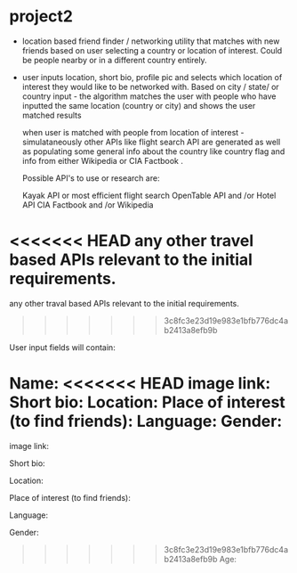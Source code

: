 
# project2


- location based friend finder / networking utility that matches with new friends based on user selecting a country or location of interest. Could be people nearby or in a different country entirely. 

- user inputs location, short bio, profile pic and selects which location of interest they would like to be networked with. Based on city / state/ or country input - the algorithm matches the user with people who have inputted the same location (country or city) and shows the user matched results 
 
  when user is matched with people from location of interest - simulataneously other APIs like flight search API are generated as well as populating some general info about the country like country flag and info from either Wikipedia or CIA Factbook . 
  
  Possible API's to use or research are: 
  
  Kayak API or most efficient flight search 
  OpenTable API and /or Hotel API
  CIA Factbook and /or Wikipedia
  
<<<<<<< HEAD
  any other travel based APIs relevant to the initial requirements. 
=======
  any other traval based APIs relevant to the initial requirements. 
>>>>>>> 3c8fc3e23d19e983e1bfb776dc4ab2413a8efb9b
  
  User input fields will contain: 
  
  
  Name: 
<<<<<<< HEAD
  image link: 
  Short bio: 
  Location: 
  Place of interest (to find friends):
  Language: 
  Gender: 
=======
  
  image link: 
  
  Short bio: 
  
  Location: 
  
  Place of interest (to find friends):
  
  Language: 
  
  Gender: 
  
>>>>>>> 3c8fc3e23d19e983e1bfb776dc4ab2413a8efb9b
  Age: 
